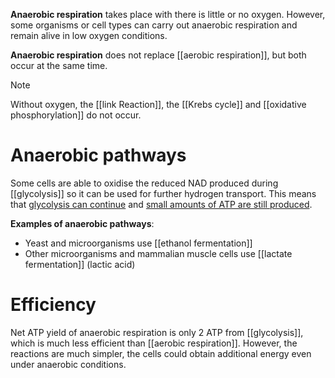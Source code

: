**Anaerobic respiration** takes place with there is little or no oxygen. However, some organisms or cell types can carry out anaerobic respiration and remain alive in low oxygen conditions.

**Anaerobic respiration** does not replace [[aerobic respiration]], but both occur at the same time. 

> [!note]
> Without oxygen, the [[link Reaction]], the [[Krebs cycle]] and [[oxidative phosphorylation]] do not occur.

# Anaerobic pathways
Some cells are able to oxidise the reduced NAD produced during [[glycolysis]] so it can be used for further hydrogen transport. This means that <u>glycolysis can continue</u> and <u>small amounts of ATP are still produced</u>.

**Examples of anaerobic pathways**:
- Yeast and microorganisms use [[ethanol fermentation]]
- Other microorganisms and mammalian muscle cells use [[lactate fermentation]] (lactic acid)

# Efficiency
Net ATP yield of anaerobic respiration is only 2 ATP from [[glycolysis]], which is much less efficient than [[aerobic respiration]]. However, the reactions are much simpler, the cells could obtain additional energy even under anaerobic conditions.
